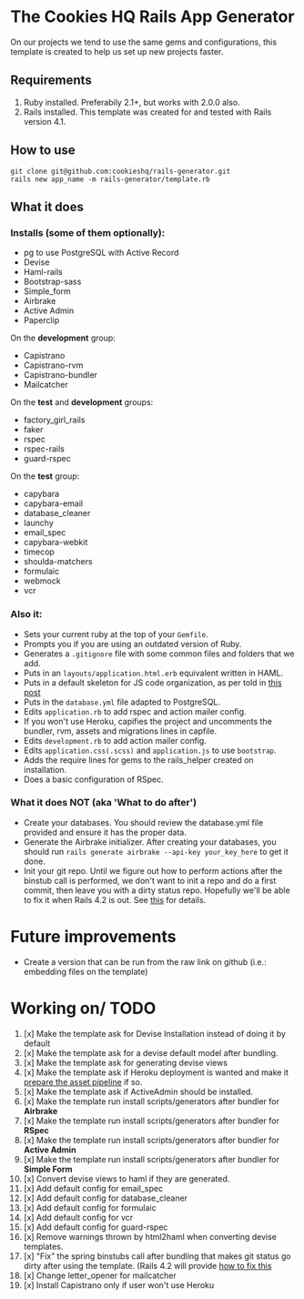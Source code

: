 The Cookies HQ Rails App Generator
==================================

On our projects we tend to use the same gems and configurations, this template is created to help us set up new projects faster.

Requirements
------------

1. Ruby installed. Preferabily 2.1+, but works with 2.0.0 also.
2. Rails installed. This template was created for and tested with Rails version 4.1.

How to use
----------

```
git clone git@github.com:cookieshq/rails-generator.git
rails new app_name -m rails-generator/template.rb
```

What it does
------------

### Installs (some of them optionally):
* pg to use PostgreSQL with Active Record
* Devise
* Haml-rails
* Bootstrap-sass
* Simple_form
* Airbrake
* Active Admin
* Paperclip

On the **development** group:
* Capistrano
* Capistrano-rvm
* Capistrano-bundler
* Mailcatcher

On the **test** and **development** groups:
* factory_girl_rails
* faker
* rspec
* rspec-rails
* guard-rspec

On the **test** group:
* capybara
* capybara-email
* database_cleaner
* launchy
* email_spec
* capybara-webkit
* timecop
* shoulda-matchers
* formulaic
* webmock
* vcr

### Also it:

* Sets your current ruby at the top of your `Gemfile`.
* Prompts you if you are using an outdated version of Ruby.
* Generates a `.gitignore` file with some common files and folders that we add.
* Puts in an `layouts/application.html.erb` equivalent written in HAML.
* Puts in a default skeleton for JS code organization, as per told in [this post](http://cookieshq.co.uk/posts/write-maintainable-javascript-in-rails/)
* Puts in the `database.yml` file adapted to PostgreSQL.
* Edits `application.rb` to add rspec and action mailer config.
* If you won't use Heroku, capifies the project and uncomments the bundler, rvm, assets and migrations lines in capfile.
* Edits `development.rb` to add action mailer config.
* Edits `application.css(.scss)` and `application.js` to use `bootstrap`.
* Adds the require lines for gems to the rails_helper created on installation.
* Does a basic configuration of RSpec.

### What it does NOT (aka 'What to do after')

* Create your databases. You should review the database.yml file provided and ensure it has the proper data.
* Generate the Airbrake initializer. After creating your databases, you should run `rails generate airbrake --api-key your_key_here` to get it done.
* Init your git repo. Until we figure out how to perform actions after the binstub call is performed, we don't want to init a repo and do a first commit, then leave you with a dirty status repo. Hopefully we'll be able to fix it when Rails 4.2 is out. See [this](https://github.com/rails/rails/issues/16292) for details.

Future improvements
====================

* Create a version that can be run from the raw link on github (i.e.: embedding files on the template)

Working on/ TODO
================

1. [x] Make the template ask for Devise Installation instead of doing it by default
2. [x] Make the template ask for a devise default model after bundling.
3. [x] Make the template ask for generating devise views
4. [x] Make the template ask if Heroku deployment is wanted and make it [prepare the asset pipeline](https://devcenter.heroku.com/articles/rails-4-asset-pipeline) if so.
5. [x] Make the template ask if ActiveAdmin should be installed.
6. [x] Make the template run install scripts/generators after bundler for **Airbrake**
7. [x] Make the template run install scripts/generators after bundler for **RSpec**
8. [x] Make the template run install scripts/generators after bundler for **Active Admin**
9. [x] Make the template run install scripts/generators after bundler for **Simple Form**
10. [x] Convert devise views to haml if they are generated.
11. [x] Add default config for email_spec
12. [x] Add default config for database_cleaner
13. [x] Add default config for formulaic
14. [x] Add default config for vcr
15. [x] Add default config for guard-rspec
16. [x] Remove warnings thrown by html2haml when converting devise templates.
17. [x] "Fix" the spring binstubs call after bundling that makes git status go dirty after using the template. (Rails 4.2 will provide [how to fix this]()
18. [x] Change letter_opener for mailcatcher
19. [x] Install Capistrano only if user won't use Heroku
